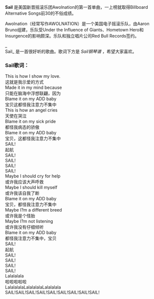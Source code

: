 

**Sail** 是美国新晋摇滚乐团Awolnation的第一首单曲，一上榜就取得Billboard Alternative Songs前30的不俗成绩。

  
Awolnation（经常写作AWOLNATION）是一个美国电子摇滚乐队，由Aaron Bruno组建，乐队受Under the Influence of
Giants、Hometown Hero和Insurgence的影响颇深。乐队和独立唱片公司Red Bull Records签约。

_  
Sail_ 是一首很好听的歌曲。歌词下方是 _Sail钢琴谱_ ，希望大家喜欢。

### Sail歌词：

This is how I show my love.  
这就是我示爱的方式  
Made it in my mind because  
只能在脑海中浮想联翩，因为  
Blame it on my ADD baby  
宝贝这都怪我注意力不集中  
This is how an angel cries  
天使在哭泣  
Blame it on my sick pride  
都怪我病态的骄傲  
Blame it on my ADD baby  
宝贝，这都怪我注意力不集中  
SAIL!  
起航  
SAIL!  
SAIL!  
SAIL!  
SAIL!  
Maybe I should cry for help  
或许我应该大声呼救  
Maybe I should kill myself  
或许我该自我了断  
Blame it on my ADD baby  
宝贝，都怪我注意力不集中  
Maybe I?m a different breed  
或许我是个怪胎  
Maybe I?m not listening  
或许我没有仔细倾听  
Blame it on my ADD baby  
都怪我注意力不集中，宝贝  
SAIL!  
起航  
SAIL!  
SAIL!  
SAIL!  
SAIL!  
Lalalalala  
啦啦啦啦啦  
LalalalalaLalalalalaLalalalala  
SAIL!SAIL!SAIL!SAIL!SAIL!SAIL!SAIL!SAIL!SAIL!


